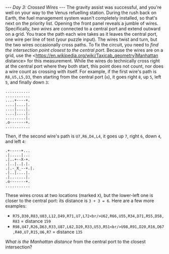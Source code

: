 *--- Day 3: Crossed Wires ---*
The gravity assist was successful, and you're well on your way to the Venus refuelling station.  During the rush back on Earth, the fuel management system wasn't completely installed, so that's next on the priority list.
Opening the front panel reveals a jumble of wires. Specifically, _two wires_ are connected to a central port and extend outward on a grid.  You trace the path each wire takes as it leaves the central port, one wire per line of text (your puzzle input).
The wires twist and turn, but the two wires occasionally cross paths. To fix the circuit, you need to _find the intersection point closest to the central port_. Because the wires are on a grid, use the <https://en.wikipedia.org/wiki/Taxicab_geometry|Manhattan distance> for this measurement. While the wires do technically cross right at the central port where they both start, this point does not count, nor does a wire count as crossing with itself.
For example, if the first wire's path is `R8,U5,L5,D3`, then starting from the central port (`o`), it goes right `8`, up `5`, left `5`, and finally down `3`:
```...........
...........
...........
....+----+.
....|....|.
....|....|.
....|....|.
.........|.
.o-------+.
...........
```
Then, if the second wire's path is `U7,R6,D4,L4`, it goes up `7`, right `6`, down `4`, and left `4`:
```...........
.+-----+...
.|.....|...
.|..+--X-+.
.|..|..|.|.
.|.-_X_--+.|.
.|..|....|.
.|.......|.
.o-------+.
...........
```
These wires cross at two locations (marked `X`), but the lower-left one is closer to the central port: its distance is `3 + 3 = 6`.
Here are a few more examples:

- `R75,D30,R83,U83,L12,D49,R71,U7,L72<br/>U62,R66,U55,R34,D71,R55,D58,R83` = distance `159`
- `R98,U47,R26,D63,R33,U87,L62,D20,R33,U53,R51<br/>U98,R91,D20,R16,D67,R40,U7,R15,U6,R7` = distance `135`

_What is the Manhattan distance_ from the central port to the closest intersection?


